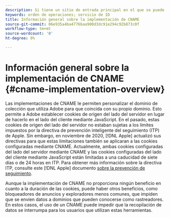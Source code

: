 ```yaml
---
description: Si tiene un sitio de entrada principal en el que se puede identificar a los clientes antes de que visiten otros dominios, un registro CNAME puede habilitar el seguimiento entre dominios en los exploradores que no acepten cookies de terceros (como Safari).
keywords: orden de operaciones; servicio de ID
title: Información general sobre la implementación de CNAME
source-git-commit: 06e935a4ba4776baa900d3dc91e294c92b873c0f
workflow-type: tm+mt
source-wordcount: '0'
ht-degree: 0%

---
```



# Información general sobre la implementación de CNAME {#cname-implementation-overview}

Las implementaciones de CNAME le permiten personalizar el dominio de colección que utiliza Adobe para que coincida con su propio dominio. Esto permite a Adobe establecer cookies de origen del lado del servidor en lugar de hacerlo en el lado del cliente mediante JavaScript. En el pasado, estas cookies de origen del lado del servidor no estaban sujetas a los límites impuestos por la directiva de prevención inteligente del seguimiento (ITP) de Apple. Sin embargo, en noviembre de 2020, [!DNL Apple] actualizó sus directivas para que estas limitaciones también se aplicaran a las cookies configuradas mediante CNAME. Actualmente, ambas cookies configuradas del lado del servidor mediante CNAME y las cookies configuradas del lado del cliente mediante JavaScript están limitadas a una caducidad de siete días o de 24 horas en ITP. Para obtener más información sobre la directiva ITP, consulte este [!DNL Apple] documento [sobre la prevención de seguimiento](https://webkit.org/tracking-prevention/#intelligent-tracking-prevention-itp).

Aunque la implementación de CNAME no proporciona ningún beneficio en cuanto a la duración de las cookies, puede haber otros beneficios, como bloqueadores de anuncios y exploradores menos comunes, que impiden que se envíen datos a dominios que pueden conocerse como rastreadores. En estos casos, el uso de un CNAME puede impedir que la recopilación de datos se interrumpa para los usuarios que utilizan estas herramientas.